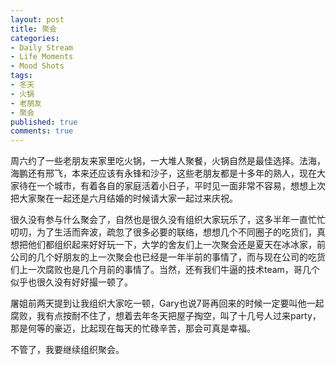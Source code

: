 ```yaml
---
layout: post
title: 聚会
categories:
- Daily Stream
- Life Moments
- Mood Shots
tags:
- 冬天
- 火锅
- 老朋友
- 聚会
published: true
comments: true
---
```

<p>周六约了一些老朋友来家里吃火锅，一大堆人聚餐，火锅自然是最佳选择。法海，海鹏还有邢飞，本来还应该有永锋和沙子，这些老朋友都是十多年的熟人，现在大家待在一个城市，有着各自的家庭活着小日子，平时见一面非常不容易，想想上次把大家聚在一起还是六月结婚的时候请大家一起过来庆祝。</p>

<p>很久没有参与什么聚会了，自然也是很久没有组织大家玩乐了，这多半年一直忙忙叨叨，为了生活而奔波，疏忽了很多必要的联络，想想几个不同圈子的吃货们，真想把他们都组织起来好好玩一下，大学的舍友们上一次聚会还是夏天在冰冰家，前公司的几个好朋友的上一次聚会也已经是一年半前的事情了，而与现在公司的吃货们上一次腐败也是几个月前的事情了。当然，还有我们牛逼的技术team，哥几个似乎也很久没有好好撮一顿了。</p>

<p>屠姐前两天提到让我组织大家吃一顿，Gary也说7哥再回来的时候一定要叫他一起腐败，我有点按耐不住了，想着去年冬天把屋子掏空，叫了十几号人过来party，那是何等的豪迈，比起现在每天的忙碌辛苦，那会可真是幸福。</p>

<p>不管了，我要继续组织聚会。</p>
